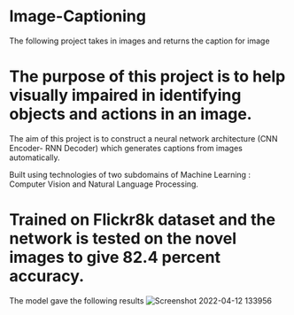 # Image-Captioning
The following project takes in images and returns the caption for image

# The purpose of this project is to help visually impaired in identifying objects and actions in an image.
The aim of this project is to construct a neural network architecture (CNN Encoder- RNN Decoder) which generates captions from images automatically. 

Built using technologies of two subdomains of Machine Learning : Computer Vision and Natural Language Processing.

# Trained on Flickr8k dataset and the network is tested on the novel images to give 82.4 percent accuracy.

The model gave the following results
![Screenshot 2022-04-12 133956](https://user-images.githubusercontent.com/77509449/162912859-2c9d59d7-6e3c-4378-bf50-c8d2338d9d73.png)

